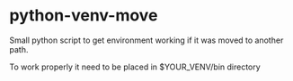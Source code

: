 # python-venv-move
Small python script to get environment working if it was moved to another path.

To work properly it need to be placed in $YOUR_VENV/bin directory

